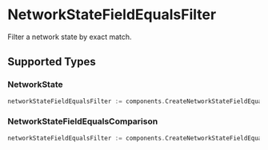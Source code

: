 # NetworkStateFieldEqualsFilter

Filter a network state by exact match.


## Supported Types

### NetworkState

```go
networkStateFieldEqualsFilter := components.CreateNetworkStateFieldEqualsFilterNetworkState(components.NetworkState{/* values here */})
```

### NetworkStateFieldEqualsComparison

```go
networkStateFieldEqualsFilter := components.CreateNetworkStateFieldEqualsFilterNetworkStateFieldEqualsComparison(components.NetworkStateFieldEqualsComparison{/* values here */})
```

